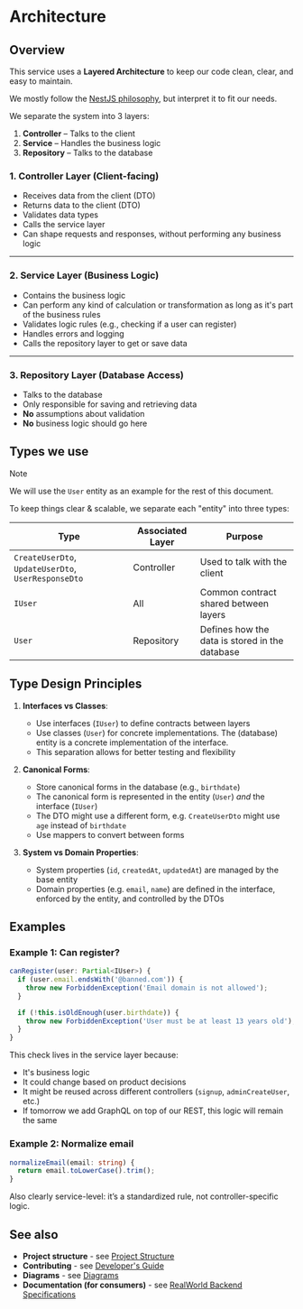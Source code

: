 # Architecture

## Overview

This service uses a **Layered Architecture** to keep our code clean, clear, and easy to maintain.

We mostly follow the [NestJS philosophy](https://docs.nestjs.com/#philosophy), but interpret it to fit our needs.

We separate the system into 3 layers:

1.	**Controller** – Talks to the client
2.	**Service** – Handles the business logic
3.	**Repository** – Talks to the database

### 1. Controller Layer (Client-facing)

- Receives data from the client (DTO)
- Returns data to the client (DTO)
- Validates data types
- Calls the service layer
- Can shape requests and responses, without performing any business logic

---

### 2. Service Layer (Business Logic)

- Contains the business logic
- Can perform any kind of calculation or transformation as long as it's part of the business rules
- Validates logic rules (e.g., checking if a user can register)
- Handles errors and logging
- Calls the repository layer to get or save data

---

### 3. Repository Layer (Database Access)

- Talks to the database
- Only responsible for saving and retrieving data
- **No** assumptions about validation
- **No** business logic should go here

## Types we use 

> [!NOTE]
> We will use the `User` entity as an example for the rest of this document.

To keep things clear & scalable, we separate each "entity" into three types:

| Type                                                | Associated Layer | Purpose                                        |
| --------------------------------------------------- | ---------------- | ---------------------------------------------- |
| `CreateUserDto`, `UpdateUserDto`, `UserResponseDto` | Controller       | Used to talk with the client                   |
| `IUser`                                             | All              | Common contract shared between layers          |
| `User`                                              | Repository       | Defines how the data is stored in the database |

## Type Design Principles

1. **Interfaces vs Classes**:
   - Use interfaces (`IUser`) to define contracts between layers
   - Use classes (`User`) for concrete implementations. The (database) entity is a concrete implementation of the interface.
   - This separation allows for better testing and flexibility

2. **Canonical Forms**:
   - Store canonical forms in the database (e.g., `birthdate`)
   - The canonical form is represented in the entity (`User`) *and* the interface (`IUser`)
   - The DTO might use a different form, e.g. `CreateUserDto` might use `age` instead of `birthdate`
   - Use mappers to convert between forms

3. **System vs Domain Properties**:
   - System properties (`id`, `createdAt`, `updatedAt`) are managed by the base entity
   - Domain properties (e.g. `email`, `name`) are defined in the interface, enforced by the entity, and controlled by the DTOs

## Examples

### Example 1: Can register?

```typescript
canRegister(user: Partial<IUser>) {
  if (user.email.endsWith('@banned.com')) {
    throw new ForbiddenException('Email domain is not allowed');
  }

  if (!this.isOldEnough(user.birthdate)) {
    throw new ForbiddenException('User must be at least 13 years old');
  }
}
```

This check lives in the service layer because:

- It's business logic
- It could change based on product decisions
- It might be reused across different controllers (`signup`, `adminCreateUser`, etc.)
- If tomorrow we add GraphQL on top of our REST, this logic will remain the same

### Example 2: Normalize email

```typescript
normalizeEmail(email: string) {
  return email.toLowerCase().trim();
}
```

Also clearly service-level: it’s a standardized rule, not controller-specific logic.

## See also

- **Project structure** - see [Project Structure](#TODO)
- **Contributing** - see [Developer's Guide](CONTRIBUTING.md)
- **Diagrams** - see [Diagrams](#TODO)
- **Documentation (for consumers)** - see [RealWorld Backend Specifications](https://realworld-docs.netlify.app/specifications/backend/introduction/)
